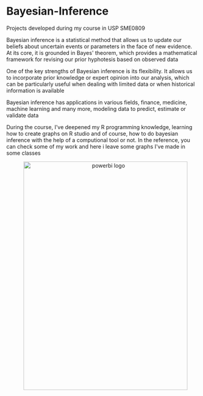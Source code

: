 # Bayesian-Inference
Projects developed during my course in USP SME0809

Bayesian inference is a statistical method that allows us to update our beliefs about uncertain events or parameters in the face of new evidence. At its core, it is grounded in Bayes' theorem, which provides a mathematical framework for revising our prior hyphotesis based on observed data

One of the key strengths of Bayesian inference is its flexibility. It allows us to incorporate prior knowledge or expert opinion into our analysis, which can be particularly useful when dealing with limited data or when historical information is available

Bayesian inference has applications in various fields, finance, medicine, machine learning and many more, modeling data to predict, estimate or validate data

During the course, I've deepened my R programming knowledge, learning how to create graphs on R studio and of course, how to do bayesian inference with the help of a computional tool or not. In the reference, you can check some of my work and here i leave some graphs I've made in some classes
<p align="center">
<img width="12" />
<img src="https://github.com/GianottiLeo/Bayesian-Inference/assets/164948682/9710fbbe-8e1e-4596-aafd-696c2f4ca7db" height="600" alt="powerbi logo" width ="430"  />

